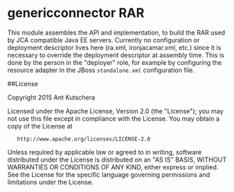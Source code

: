 # genericconnector RAR

This module assembles the API and implementation, to build the RAR used by JCA compatible Java EE servers. Currently no configuration or deployment descriptor lives here (ra.xml, ironjacamar.xml, etc.) since
it is necessary to override the deployment descriptor at assembly time. This is done by the person in the "deployer" role, for example by configuring the resource adapter in the JBoss `standalone.xml` configuration file.

##License

 Copyright 2015 Ant Kutschera

   Licensed under the Apache License, Version 2.0 (the "License");
   you may not use this file except in compliance with the License.
   You may obtain a copy of the License at

       http://www.apache.org/licenses/LICENSE-2.0

   Unless required by applicable law or agreed to in writing, software
   distributed under the License is distributed on an "AS IS" BASIS,
   WITHOUT WARRANTIES OR CONDITIONS OF ANY KIND, either express or implied.
   See the License for the specific language governing permissions and
   limitations under the License.

